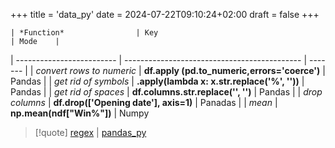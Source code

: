 +++
title = 'data_py'
date = 2024-07-22T09:10:24+02:00
draft = false
+++

    | *Function*                | Key                                          | Mode    |
| ------------------------- | -------------------------------------------- | ------- |
| *convert rows to numeric* | **df.apply (pd.to_numeric,errors='coerce')** | Pandas  |
| *get rid of symbols*      | **.apply(lambda x: x.str.replace('%', ''))** | Pandas  |
| *get rid of spaces*       | **df.columns.str.replace('', '')**           | Pandas  |
| *drop columns*            | **df.drop(['Opening date'], axis=1)**        | Panadas |
| *mean*                    | **np.mean(ndf["Win%"])**                     | Numpy

>[!quote] [regex](/obisdian_ntoes/notes_obsidian/ZPythonref/regex.md) | [pandas_py](/obisdian_ntoes/notes_obsidian/ZPythonref/pandas_py.md)
